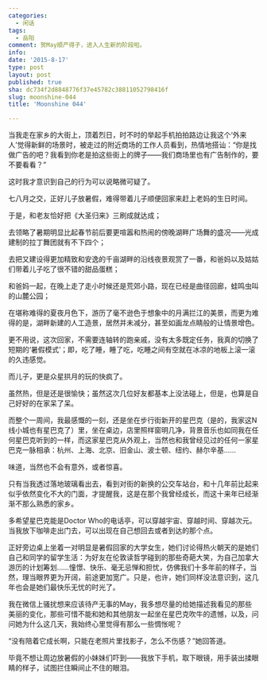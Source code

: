 ```yaml
---
categories:
  - 闲话
tags:
  - 岳阳
comment: 贺May顺产得子，进入人生新的阶段啦。
info: 
date: '2015-8-17'
type: post
layout: post
published: true
sha: dc734f2d8848776f37e45782c38811052798416f
slug: moonshine-044
title: 'Moonshine 044'

---
```

当我走在家乡的大街上，顶着烈日，时不时的举起手机拍拍路边让我这个‘外来人’觉得新鲜的场景时，被走过的附近商场的工作人员看到，热情地搭讪：“你是找做广告的吧？我看到你老是拍这些街上的牌子——我们商场里也有广告制作的，要不要看看？”

这时我才意识到自己的行为可以说略微可疑了。

七八月之交，正好儿子放暑假，难得带着儿子顺便回家来赶上老妈的生日时间。

于是，和老友恰好把《大圣归来》三刷成就达成；

去领略了暑期明显比起春节前后要更喧嚣和热闹的傍晚湖畔广场舞的盛况——光成建制的拉丁舞团就有不下四个；

去把又建设得更加精致和安逸的千亩湖畔的沿线夜景观赏了一番，和爸妈以及姑姑们带着儿子吃了很不错的甜品蛋糕；

和爸妈一起，在晚上走了走小时候还是荒郊小路，现在已经是曲径回廊，蛙鸣虫叫的山麓公园；

在堪称难得的夏夜月色下，游历了毫不逊色于想象中的月满拦江的美景，而更为难得的是，湖畔新建的人工造景，居然并未减分，甚至如画龙点睛般的让情景增色。

更不用说，这次回家，不需要连轴转的跑亲戚，没有太多既定任务，我真的切换了短期的‘暑假模式’；即，吃了睡，睡了吃，吃睡之间有空就在冰凉的地板上滚一滚的久违感觉。

而儿子，更是众星拱月的玩的快疯了。

虽然热，但是还是很愉快；虽然这次几位好友都基本上没法碰上，但是，也算是自己好好的在家呆了呆。

而整个一周间，我最感慨的一刻，还是坐在步行街新开的星巴克（是的，我家这N线小城也有星巴克了）里，坐在桌边，店里照样窗明几净，背景音乐也如同我在任何星巴克听到的一样，而这家星巴克从外观上，当然也和我曾经见过的任何一家星巴克一脉相承：杭州、上海、北京、旧金山、波士顿、纽约、赫尔辛基……

味道，当然也不会有意外，或者惊喜。

只有当我透过落地玻璃看出去，看到对街的新换的公交车站台，和十几年前比起来似乎依然变化不大的门面，才提醒我，这是在那个我曾经成长，而这十来年已经渐渐不那么熟悉的家乡。

多希望星巴克能是Doctor Who的电话亭，可以穿越宇宙、穿越时间、穿越次元。当我放下咖啡走出门去，可以出现在自己想回去或者到达的那个点。

正好旁边桌上坐着一对明显是暑假回家的大学女生，她们讨论得热火朝天的是她们自己和同学的留学生活：为好友在伦敦读哲学碰到的那些奇葩大笑，为自己加拿大游历的计划筹划……憧憬、快乐、毫无忌惮和担忧，仿佛我们十多年前的样子，当然，理当眼界更为开阔，前途更加宽广。只是，也许，她们同样没法意识到，这几年也会是她们最快乐无忧的时光了。

我在微信上骚扰想来应该待产无事的May，我多想尽量的给她描述我看见的那些美丽的变化，那些可惜不能和她和其他朋友一起坐在星巴克吹牛的遗憾，以及，问问她为什么这几天，我始终心里觉得有那么一些惆怅呢？

“没有陪着它成长啊，只能在老照片里找影子，怎么不伤感？”她回答道。

毕竟不想让周边放暑假的小妹妹们吓到——我放下手机，取下眼镜，用手装出揉眼睛的样子，试图拦住瞬间止不住的眼泪。





